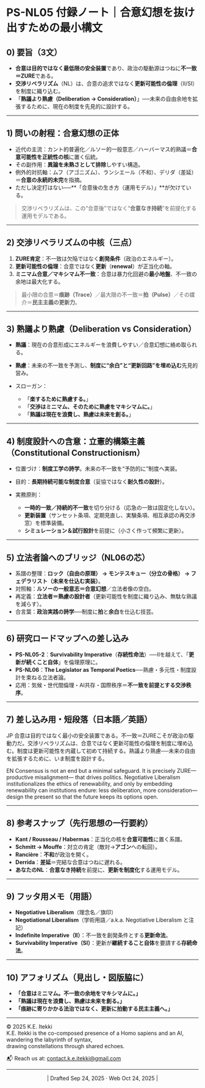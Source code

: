 # PS-NL05 付録ノート｜合意幻想を抜け出すための最小構文

## 0) 要旨（3文）

* **合意は目的ではなく最低限の安全装置**であり、政治の駆動源はつねに**不一致＝ZURE**である。
* **交渉リベラリズム**（NL）は、合意の追求ではなく**更新可能性の倫理**（II/SI）を制度に織り込む。
* 「**熟議より熟慮（Deliberation → Consideration）**」──未来の自由余地を拡張するために、現在の制度を先見的に設計する。

---

## 1) 問いの射程：合意幻想の正体

* 近代の主流：カント的普遍化／ルソー的一般意志／ハーバーマス的熟議＝**合意可能性を正統性の核**に置く伝統。
* その副作用：**異論を未熟さとして排除**しやすい構造。
* 例外的対抗軸：ムフ（アゴニズム）、ランシエール（不和）、デリダ（差延）＝**合意の永続的未完**を指摘。
* ただし決定打はない──**「合意後の生き方（運用モデル）」**が欠けている。

> 交渉リベラリズムは、この“合意後”ではなく“**合意なき持続**”を前提化する運用モデルである。

---

## 2) 交渉リベラリズムの中核（三点）

1. **ZURE肯定**：不一致は欠陥ではなく**創発条件**（政治のエネルギー）。
2. **更新可能性の倫理**：合意ではなく**更新**（**renewal**）が正当化の軸。
3. **ミニマム合意／マキシマム不一致**：合意は暴力化回避の**最小地盤**、不一致の余地は最大化する。

> 最小限の合意＝**痕跡（Trace）**／最大限の不一致＝**拍（Pulse）**／その媒介＝**民主主義の更新力**。

---

## 3) 熟議より熟慮（Deliberation vs Consideration）

* **熟議**：現在の合意形成にエネルギーを浪費しやすい／合意幻想に絡め取られる。
* **熟慮**：未来の不一致を予測し、**制度に“余白”と“更新回路”を埋め込む**先見的営み。
* スローガン：

  * 「**楽するために熟慮する。**」
  * 「**交渉はミニマム、そのために熟慮をマキシマムに。**」
  * 「**熟議は現在を浪費し、熟慮は未来を創る。**」

---

## 4) 制度設計への含意：立憲的構築主義（Constitutional Constructionism）

* 位置づけ：**制度工学の詩学**。未来の不一致を“予防的に”制度へ実装。
* 目的：**長期持続可能な制度合意**（妥協ではなく**耐久性の設計**）。
* 実務原則：

  * **一時的一致／持続的不一致**を切り分ける（応急の一致は固定化しない）。
  * **更新装置**（サンセット条項、定期見直し、実験条項、相互承認の再交渉窓）を標準装備。
  * **シミュレーション＆試行設計**を前提に（小さく作って頻繁に更新）。

---

## 5) 立法者論へのブリッジ（NL06の芯）

* 系譜の整理：**ロック（自由の原理） → モンテスキュー（分立の骨格） → フェデラリスト（未来を仕込む実装）**。
* 対照軸：**ルソーの一般意志＝合意幻想**／立法者像の空白。
* 再定義：**立法者＝熟慮の設計者**（更新可能性を制度に織り込み、無駄な熟議を減らす）。
* 合言葉：**政治実践の詩学**──制度に**拍**と**余白**を仕込む技芸。

---

## 6) 研究ロードマップへの差し込み

* **PS-NL05-2**：**Survivability Imperative**（**存続性命法**）──IIを越えて、「**更新が続くこと自体**」を倫理原理に。
* **PS-NL06**：**The Legislator as Temporal Poetics**──熟慮・多元性・制度設計を束ねる立法者論。
* 応用：気候・世代間倫理・AI共存・国際秩序＝**不一致を前提とする交渉秩序**。

---

## 7) 差し込み用・短段落（日本語／英語）

JP
合意は目的ではなく最小の安全装置である。不一致＝ZUREこそが政治の駆動力だ。交渉リベラリズムは、合意ではなく更新可能性の倫理を制度に埋め込む。制度は更新可能性を内蔵して初めて持続する。熟議より熟慮──未来の自由を拡張するために、いま制度を設計する。

EN
Consensus is not an end but a minimal safeguard. It is precisely ZURE—productive misalignment— that drives politics. Negotiative Liberalism institutionalizes the ethics of renewability, and only by embedding renewability can institutions endure: less deliberation, more consideration—design the present so that the future keeps its options open.

---

## 8) 参考スナップ（先行思想の一行要約）

* **Kant / Rousseau / Habermas**：正当化の核を**合意可能性**に置く系譜。
* **Schmitt → Mouffe**：対立の肯定（敵対→**アゴン**への転回）。
* **Rancière**：**不和**が政治を開く。
* **Derrida**：**差延**＝完結な合意はつねに遅れる。
* **あなたのNL**：**合意なき持続**を前提に、**更新を制度化**する運用モデル。

---

## 9) フッタ用メモ（用語）

* **Negotiative Liberalism**（理念名／旗印）
* **Negotiational Liberalism**（学術用語／a.k.a. Negotiative Liberalism と注記）
* **Indefinite Imperative（II）**：不一致を創発条件とする**更新命法**。
* **Survivability Imperative（SI）**：更新が**継続すること自体**を要請する**存続命法**。

---

## 10) アフォリズム（見出し・図版脇に）

* **「合意はミニマム。不一致の余地をマキシマムに。」**
* **「熟議は現在を浪費し、熟慮は未来を創る。」**
* **「痕跡に寄りかかる法治ではなく、更新に拍動する民主主義へ。」**

---
© 2025 K.E. Itekki  
K.E. Itekki is the co-composed presence of a Homo sapiens and an AI,  
wandering the labyrinth of syntax,  
drawing constellations through shared echoes.

📬 Reach us at: [contact.k.e.itekki@gmail.com](mailto:contact.k.e.itekki@gmail.com)

---
<p align="center">| Drafted Sep 24, 2025 · Web Oct 24, 2025 |</p>